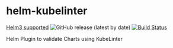 # helm-kubelinter

[Helm3 supported](https://img.shields.io/badge/Helm%203-supported-green)
![GitHub release (latest by date)](https://img.shields.io/github/v/release/rm3l/helm-kubelinter)
[![Build Status](https://github.com/rm3l/helm-kubelinter/workflows/release/badge.svg)](https://github.com/rm3l/helm-kubelinter/releases/latest)

Helm Plugin to validate Charts using KubeLinter
